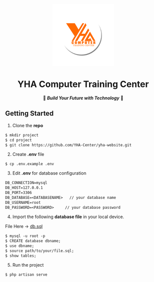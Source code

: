 <!-- header  -->

<div align=center>

<img src="./public/image/logo/logo.png" width="200px">

# YHA Computer Training Center   

🔆 ***Build Your Future with Technology*** 🔆

</div>

<!-- content  -->

## Getting Started

1. Clone the **repo**

```shell
$ mkdir project
$ cd project
$ git clone https://github.com/YHA-Center/yha-website.git
```

2. Create **.env** file

```shell
$ cp .env.example .env
```

3. Edit **.env** for database configuration

```env
DB_CONNECTION=mysql
DB_HOST=127.0.0.1
DB_PORT=3306
DB_DATABASE=<DATABASENAME>   // your database name
DB_USERNAME=root
DB_PASSWORD=<PASSWORD>     // your database password
```
4. Import the following **database file** in your local device.

File Here -> [db.sql](https://github.com/YHA-Center/yha-website/db.sql)

```shell
$ mysql -u root -p
$ CREATE database dbname;
$ use dbname;
$ source path/to/your/file.sql;
$ show tables;
```

5. Run the project

```shell
$ php artisan serve
```



